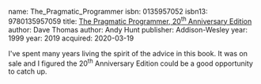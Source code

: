 name: The_Pragmatic_Programmer
isbn: 0135957052
isbn13: 9780135957059
title: [The Pragmatic Programmer, 20<sup>th</sup> Anniversary Edition](https://www.amazon.com/dp/0135957052)
author: Dave Thomas
author: Andy Hunt
publisher: Addison-Wesley
year: 1999
year: 2019
acquired: 2020-03-19

I've spent many years living the spirit of the advice in this book.  It was on
sale and I figured the 20<sup>th</sup> Anniversary Edition could be a good
opportunity to catch up.
